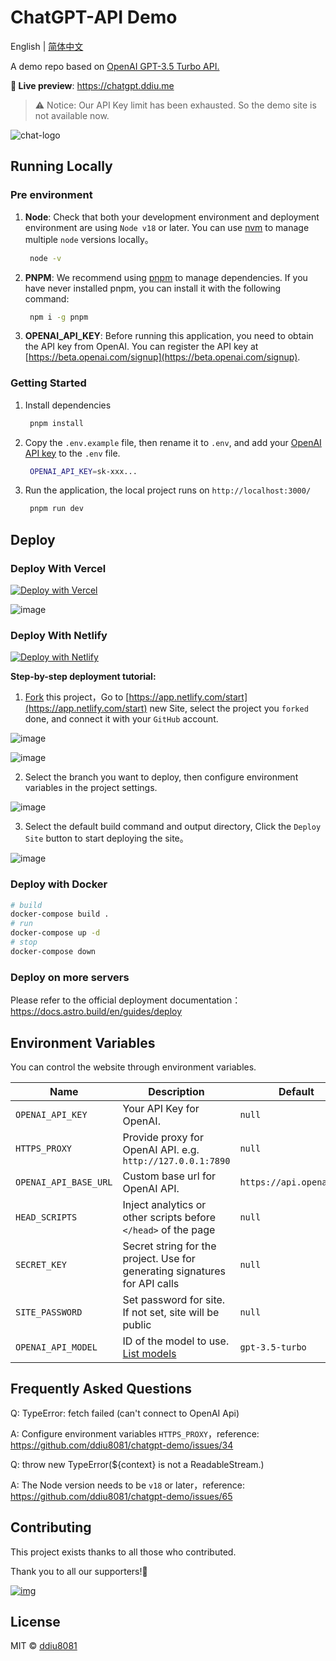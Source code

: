 # ChatGPT-API Demo

English | [简体中文](./README.zh-CN.md)

A demo repo based on [OpenAI GPT-3.5 Turbo API.](https://platform.openai.com/docs/guides/chat)

**🍿 Live preview**: https://chatgpt.ddiu.me

> ⚠️ Notice: Our API Key limit has been exhausted. So the demo site is not available now.

![chat-logo](https://cdn.staticaly.com/gh/yzh990918/static@master/chat-logo.webp)
 


## Running Locally

### Pre environment
1. **Node**: Check that both your development environment and deployment environment are using `Node v18` or later. You can use [nvm](https://github.com/nvm-sh/nvm) to manage multiple `node` versions locally。
   ```bash
    node -v
   ```
2. **PNPM**: We recommend using [pnpm](https://pnpm.io/) to manage dependencies. If you have never installed pnpm, you can install it with the following command:
   ```bash
    npm i -g pnpm
   ```
3. **OPENAI_API_KEY**: Before running this application, you need to obtain the API key from OpenAI. You can register the API key at [https://beta.openai.com/signup](https://beta.openai.com/signup).

### Getting Started

1. Install dependencies
   ```bash
    pnpm install
   ```
2. Copy the `.env.example` file, then rename it to `.env`, and add your [OpenAI API key](https://platform.openai.com/account/api-keys) to the `.env` file.
   ```bash
    OPENAI_API_KEY=sk-xxx...
   ```
3. Run the application, the local project runs on `http://localhost:3000/`
   ```bash
    pnpm run dev
   ```

## Deploy

### Deploy With Vercel

[![Deploy with Vercel](https://vercel.com/button)](https://vercel.com/new/clone?repository-url=https%3A%2F%2Fgithub.com%2Fddiu8081%2Fchatgpt-demo&env=OPENAI_API_KEY&envDescription=OpenAI%20API%20Key&envLink=https%3A%2F%2Fplatform.openai.com%2Faccount%2Fapi-keys)

![image](https://cdn.staticaly.com/gh/yzh990918/static@master/20230310/image.4wzfb79qt7k0.webp)


### Deploy With Netlify

[![Deploy with Netlify](https://www.netlify.com/img/deploy/button.svg)](https://app.netlify.com/start/deploy?repository=https://github.com/ddiu8081/chatgpt-demo#OPENAI_API_KEY=&HTTPS_PROXY=&OPENAI_API_BASE_URL=&HEAD_SCRIPTS=&SECRET_KEY=&OPENAI_API_MODEL=)

**Step-by-step deployment tutorial:**

1. [Fork](https://github.com/ddiu8081/chatgpt-demo/fork) this project，Go to [https://app.netlify.com/start](https://app.netlify.com/start) new Site, select the project you `forked` done, and connect it with your `GitHub` account.

![image](https://cdn.staticaly.com/gh/yzh990918/static@master/20230310/image.3nlt4hgzb16o.webp)

![image](https://cdn.staticaly.com/gh/yzh990918/static@master/20230310/image.5fhfouap270g.webp)


2. Select the branch you want to deploy, then configure environment variables in the project settings.

![image](https://cdn.staticaly.com/gh/yzh990918/static@master/20230311/image.gfs9lx8c854.webp)

3. Select the default build command and output directory, Click the `Deploy Site` button to start deploying the site。

![image](https://cdn.staticaly.com/gh/yzh990918/static@master/20230311/image.4jky9e1wbojk.webp)


### Deploy with Docker
```bash
# build
docker-compose build .
# run
docker-compose up -d
# stop
docker-compose down
```


### Deploy on more servers

Please refer to the official deployment documentation：https://docs.astro.build/en/guides/deploy

## Environment Variables

You can control the website through environment variables.

| Name | Description | Default |
| --- | --- | --- |
| `OPENAI_API_KEY` | Your API Key for OpenAI. | `null` |
| `HTTPS_PROXY` | Provide proxy for OpenAI API. e.g. `http://127.0.0.1:7890` | `null` |
| `OPENAI_API_BASE_URL` | Custom base url for OpenAI API. | `https://api.openai.com` |
| `HEAD_SCRIPTS` | Inject analytics or other scripts before `</head>` of the page | `null` |
| `SECRET_KEY` | Secret string for the project. Use for generating signatures for API calls | `null` |
| `SITE_PASSWORD` | Set password for site. If not set, site will be public | `null` |
| `OPENAI_API_MODEL` | ID of the model to use. [List models](https://platform.openai.com/docs/api-reference/models/list) | `gpt-3.5-turbo` |


## Frequently Asked Questions

Q: TypeError: fetch failed (can't connect to OpenAI Api)

A: Configure environment variables `HTTPS_PROXY`，reference: https://github.com/ddiu8081/chatgpt-demo/issues/34

Q: throw new TypeError(${context} is not a ReadableStream.)

A: The Node version needs to be `v18` or later，reference: https://github.com/ddiu8081/chatgpt-demo/issues/65


## Contributing

This project exists thanks to all those who contributed.

Thank you to all our supporters!🙏

[![img](https://contributors.nn.ci/api?repo=ddiu8081/chatgpt-demo)](https://github.com/ddiu8081/chatgpt-demo/graphs/contributors)

## License

MIT © [ddiu8081](https://github.com/ddiu8081/chatgpt-demo/blob/main/LICENSE)
